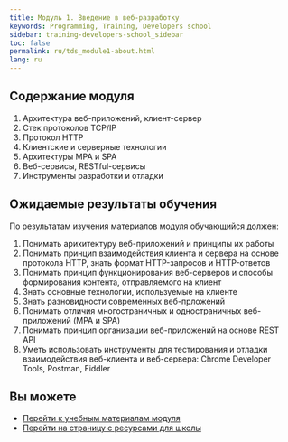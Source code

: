 ```yaml
---
title: Модуль 1. Введение в веб-разработку
keywords: Programming, Training, Developers school
sidebar: training-developers-school_sidebar
toc: false
permalink: ru/tds_module1-about.html
lang: ru
---
```


## Содержание модуля

1. Архитектура веб-приложений, клиент-сервер
2. Стек протоколов TCP/IP
3. Протокол HTTP
4. Клиентские и серверные технологии
5. Архитектуры MPA и SPA
6. Веб-сервисы, RESTful-сервисы
7. Инструменты разработки и отладки

## Ожидаемые результаты обучения

По результатам изучения материалов модуля обучающийся должен:
1. Понимать арихитектуру веб-приложений и принципы их работы
2. Понимать принцип взаимодействия клиента и сервера на основе протокола HTTP, знать формат HTTP-запросов и HTTP-ответов
3. Понимать принцип функционирования веб-серверов и способы формирования контента, отправляемого на клиент
4. Знать основные технологии, используемые на клиенте
5. Знать разновидности современных веб-прложений
6. Понимать отличия многостраничных и одностраничных веб-приложений (MPA и SPA)
7. Понимать принцип организации веб-приложений на основе REST API
8. Уметь использовать инструменты для тестирования и отладки взаимодействия веб-клиента и веб-сервера: Chrome Developer Tools, Postman, Fiddler

## Вы можете

* [Перейти к учебным материалам модуля](tds_module1-learn.html) <i class="fa fa-arrow-right" aria-hidden="true"></i>
* [Перейти на страницу с ресурсами для школы](tds_resources.html) <i class="fa fa-arrow-up" aria-hidden="true"></i>

